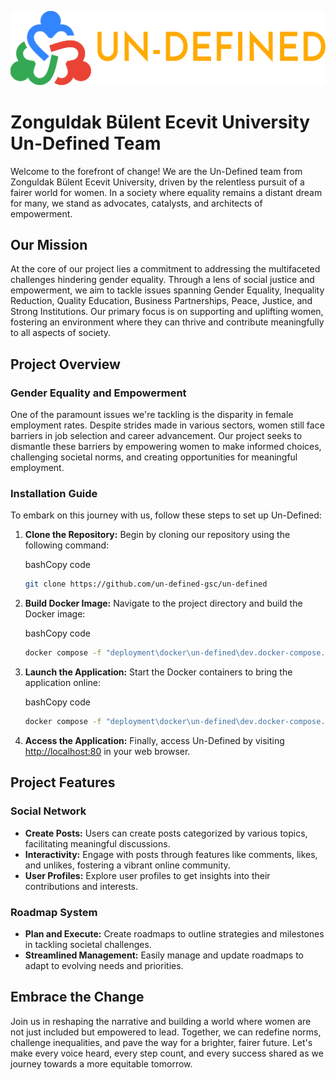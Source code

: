 
![Team Logo](/logo-vertical.png)

# Zonguldak Bülent Ecevit University Un-Defined Team

Welcome to the forefront of change! We are the Un-Defined team from Zonguldak Bülent Ecevit University, driven by the relentless pursuit of a fairer world for women. In a society where equality remains a distant dream for many, we stand as advocates, catalysts, and architects of empowerment.

## Our Mission

At the core of our project lies a commitment to addressing the multifaceted challenges hindering gender equality. Through a lens of social justice and empowerment, we aim to tackle issues spanning Gender Equality, Inequality Reduction, Quality Education, Business Partnerships, Peace, Justice, and Strong Institutions. Our primary focus is on supporting and uplifting women, fostering an environment where they can thrive and contribute meaningfully to all aspects of society.

## Project Overview

### Gender Equality and Empowerment

One of the paramount issues we're tackling is the disparity in female employment rates. Despite strides made in various sectors, women still face barriers in job selection and career advancement. Our project seeks to dismantle these barriers by empowering women to make informed choices, challenging societal norms, and creating opportunities for meaningful employment.

### Installation Guide

To embark on this journey with us, follow these steps to set up Un-Defined:

1. **Clone the Repository:** Begin by cloning our repository using the following command:
    
    bashCopy code
    
    ```bash
    git clone https://github.com/un-defined-gsc/un-defined
	```
    
2. **Build Docker Image:** Navigate to the project directory and build the Docker image:
    
    bashCopy code
    
    ```bash
    docker compose -f "deployment\docker\un-defined\dev.docker-compose.yaml" build
	```
    
3. **Launch the Application:** Start the Docker containers to bring the application online:
    
    bashCopy code
    
    ```bash
    docker compose -f "deployment\docker\un-defined\dev.docker-compose.yaml" up
	```
    
4. **Access the Application:** Finally, access Un-Defined by visiting [http://localhost:80](http://localhost/) in your web browser.
    

## Project Features

### Social Network

- **Create Posts:** Users can create posts categorized by various topics, facilitating meaningful discussions.
- **Interactivity:** Engage with posts through features like comments, likes, and unlikes, fostering a vibrant online community.
- **User Profiles:** Explore user profiles to get insights into their contributions and interests.

### Roadmap System

- **Plan and Execute:** Create roadmaps to outline strategies and milestones in tackling societal challenges.
- **Streamlined Management:** Easily manage and update roadmaps to adapt to evolving needs and priorities.

## Embrace the Change

Join us in reshaping the narrative and building a world where women are not just included but empowered to lead. Together, we can redefine norms, challenge inequalities, and pave the way for a brighter, fairer future. Let's make every voice heard, every step count, and every success shared as we journey towards a more equitable tomorrow.
